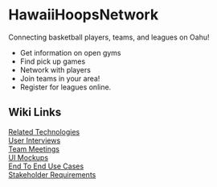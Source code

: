 # HawaiiHoopsNetwork
Connecting basketball players, teams, and leagues on Oahu! 
- Get information on open gyms
- Find pick up games
- Network with players 
- Join teams in your area! 
- Register for leagues online.

## Wiki Links
[Related Technologies](https://github.com/hawaiihoopsnetwork/HawaiiHoopsNetwork/wiki/RelatedTechnologies)  
[User Interviews](https://github.com/hawaiihoopsnetwork/HawaiiHoopsNetwork/wiki/UserInterviews)  
[Team Meetings](https://github.com/hawaiihoopsnetwork/HawaiiHoopsNetwork/wiki/TeamMeetings)  
[UI Mockups](http://hawaiihoopsnetwork.github.io/uimockup)  
[End To End Use Cases](https://github.com/hawaiihoopsnetwork/HawaiiHoopsNetwork/wiki/EndToEndUseCases)  
[Stakeholder Requirements](https://github.com/hawaiihoopsnetwork/HawaiiHoopsNetwork/wiki/Stakeholder-Requirements)
